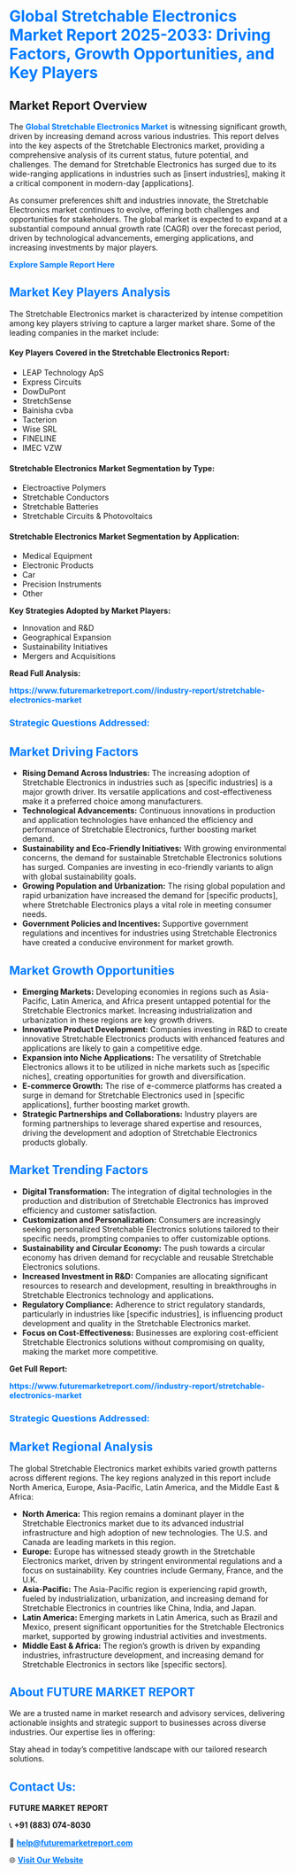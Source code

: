 <h1 style="color: #007BFF;">Global Stretchable Electronics Market Report 2025-2033: Driving Factors, Growth Opportunities, and Key Players</h1>

<section id="overview">
<h2>Market Report Overview</h2>
<p>The <a href="https://www.futuremarketreport.com//industry-report/stretchable-electronics-market" style="color: #007BFF; text-decoration: none;"><strong>Global Stretchable Electronics Market</strong></a> is witnessing significant growth, driven by increasing demand across various industries. This report delves into the key aspects of the Stretchable Electronics market, providing a comprehensive analysis of its current status, future potential, and challenges. The demand for Stretchable Electronics has surged due to its wide-ranging applications in industries such as [insert industries], making it a critical component in modern-day [applications].</p>
<p>As consumer preferences shift and industries innovate, the Stretchable Electronics market continues to evolve, offering both challenges and opportunities for stakeholders. The global market is expected to expand at a substantial compound annual growth rate (CAGR) over the forecast period, driven by technological advancements, emerging applications, and increasing investments by major players.</p>
</section>

<section id="overview">
<p><a href="https://www.futuremarketreport.com//request-sample/reportId=81441" style="color: #007BFF; text-decoration: none;"><strong>Explore Sample Report Here</strong></a></p>
</section>

<section id="key-players">
<h2 style="color: #007BFF;">Market Key Players Analysis</h2>
<p>The Stretchable Electronics market is characterized by intense competition among key players striving to capture a larger market share. Some of the leading companies in the market include:</p>
<h4>Key Players Covered in the Stretchable Electronics Report:</h4>
<ul><li>LEAP Technology ApS</li><li>Express Circuits</li><li>DowDuPont</li><li>StretchSense</li><li>Bainisha cvba</li><li>Tacterion</li><li>Wise SRL</li><li>FINELINE</li><li>IMEC VZW</li></ul>
<h4>Stretchable Electronics Market Segmentation by Type:</h4>
<ul><li>Electroactive Polymers</li><li>Stretchable Conductors</li><li>Stretchable Batteries</li><li>Stretchable Circuits &amp; Photovoltaics</li></ul>

<h4>Stretchable Electronics Market Segmentation by Application:</h4>
<ul><li>Medical Equipment</li><li>Electronic Products</li><li>Car</li><li>Precision Instruments</li><li>Other</li></ul>
<p><strong>Key Strategies Adopted by Market Players:</strong></p>
<ul>
<li>Innovation and R&D</li>
<li>Geographical Expansion</li>
<li>Sustainability Initiatives</li>
<li>Mergers and Acquisitions</li>
</ul>
</section>

<section>
<p><strong>Read Full Analysis: </strong></p><a href="https://www.futuremarketreport.com//industry-report/stretchable-electronics-market" style="color: #007BFF; text-decoration: none;"><strong>https://www.futuremarketreport.com//industry-report/stretchable-electronics-market</strong></a>
<h3 style="color: #007BFF;">Strategic Questions Addressed:</h3>
</section>

<section id="driving-factors">
<h2 style="color: #007BFF;">Market Driving Factors</h2>
<ul>
<li><strong>Rising Demand Across Industries:</strong> The increasing adoption of Stretchable Electronics in industries such as [specific industries] is a major growth driver. Its versatile applications and cost-effectiveness make it a preferred choice among manufacturers.</li>
<li><strong>Technological Advancements:</strong> Continuous innovations in production and application technologies have enhanced the efficiency and performance of Stretchable Electronics, further boosting market demand.</li>
<li><strong>Sustainability and Eco-Friendly Initiatives:</strong> With growing environmental concerns, the demand for sustainable Stretchable Electronics solutions has surged. Companies are investing in eco-friendly variants to align with global sustainability goals.</li>
<li><strong>Growing Population and Urbanization:</strong> The rising global population and rapid urbanization have increased the demand for [specific products], where Stretchable Electronics plays a vital role in meeting consumer needs.</li>
<li><strong>Government Policies and Incentives:</strong> Supportive government regulations and incentives for industries using Stretchable Electronics have created a conducive environment for market growth.</li>
</ul>
</section>

<section id="growth-opportunities">
<h2 style="color: #007BFF;">Market Growth Opportunities</h2>
<ul>
<li><strong>Emerging Markets:</strong> Developing economies in regions such as Asia-Pacific, Latin America, and Africa present untapped potential for the Stretchable Electronics market. Increasing industrialization and urbanization in these regions are key growth drivers.</li>
<li><strong>Innovative Product Development:</strong> Companies investing in R&D to create innovative Stretchable Electronics products with enhanced features and applications are likely to gain a competitive edge.</li>
<li><strong>Expansion into Niche Applications:</strong> The versatility of Stretchable Electronics allows it to be utilized in niche markets such as [specific niches], creating opportunities for growth and diversification.</li>
<li><strong>E-commerce Growth:</strong> The rise of e-commerce platforms has created a surge in demand for Stretchable Electronics used in [specific applications], further boosting market growth.</li>
<li><strong>Strategic Partnerships and Collaborations:</strong> Industry players are forming partnerships to leverage shared expertise and resources, driving the development and adoption of Stretchable Electronics products globally.</li>
</ul>
</section>

<section id="trending-factors">
<h2 style="color: #007BFF;">Market Trending Factors</h2>
<ul>
<li><strong>Digital Transformation:</strong> The integration of digital technologies in the production and distribution of Stretchable Electronics has improved efficiency and customer satisfaction.</li>
<li><strong>Customization and Personalization:</strong> Consumers are increasingly seeking personalized Stretchable Electronics solutions tailored to their specific needs, prompting companies to offer customizable options.</li>
<li><strong>Sustainability and Circular Economy:</strong> The push towards a circular economy has driven demand for recyclable and reusable Stretchable Electronics solutions.</li>
<li><strong>Increased Investment in R&D:</strong> Companies are allocating significant resources to research and development, resulting in breakthroughs in Stretchable Electronics technology and applications.</li>
<li><strong>Regulatory Compliance:</strong> Adherence to strict regulatory standards, particularly in industries like [specific industries], is influencing product development and quality in the Stretchable Electronics market.</li>
<li><strong>Focus on Cost-Effectiveness:</strong> Businesses are exploring cost-efficient Stretchable Electronics solutions without compromising on quality, making the market more competitive.</li>
</ul>
</section>

<section>
<p><strong>Get Full Report: </strong></p><a href="https://www.futuremarketreport.com//industry-report/stretchable-electronics-market" style="color: #007BFF; text-decoration: none;"><strong>https://www.futuremarketreport.com//industry-report/stretchable-electronics-market</strong></a>
<h3 style="color: #007BFF;">Strategic Questions Addressed:</h3>
</section>


<section id="regional-analysis">
<h2 style="color: #007BFF;">Market Regional Analysis</h2>
<p>The global Stretchable Electronics market exhibits varied growth patterns across different regions. The key regions analyzed in this report include North America, Europe, Asia-Pacific, Latin America, and the Middle East & Africa:</p>
<ul>
<li><strong>North America:</strong> This region remains a dominant player in the Stretchable Electronics market due to its advanced industrial infrastructure and high adoption of new technologies. The U.S. and Canada are leading markets in this region.</li>
<li><strong>Europe:</strong> Europe has witnessed steady growth in the Stretchable Electronics market, driven by stringent environmental regulations and a focus on sustainability. Key countries include Germany, France, and the U.K.</li>
<li><strong>Asia-Pacific:</strong> The Asia-Pacific region is experiencing rapid growth, fueled by industrialization, urbanization, and increasing demand for Stretchable Electronics in countries like China, India, and Japan.</li>
<li><strong>Latin America:</strong> Emerging markets in Latin America, such as Brazil and Mexico, present significant opportunities for the Stretchable Electronics market, supported by growing industrial activities and investments.</li>
<li><strong>Middle East & Africa:</strong> The region’s growth is driven by expanding industries, infrastructure development, and increasing demand for Stretchable Electronics in sectors like [specific sectors].</li>
</ul>
</section>

<footer>
<h2 style="color: #007BFF;">About FUTURE MARKET REPORT</h2>
<p>We are a trusted name in market research and advisory services, delivering actionable insights and strategic support to businesses across diverse industries. Our expertise lies in offering:</p>

<p>Stay ahead in today’s competitive landscape with our tailored research solutions.</p>

<h2 style="color: #007BFF;">Contact Us:</h2>
<p><strong>FUTURE MARKET REPORT</strong></p>
<p>📞 <strong>+91 (883) 074-8030</strong></p>
<p>📧 <strong><a href="mailto:help@futuremarketreport.com" style="color: #007BFF;">help@futuremarketreport.com</a></strong></p>
<p>🌐 <strong><a href="https://www.futuremarketreport.com/" style="color: #007BFF;">Visit Our Website</a></strong></p>
</footer>